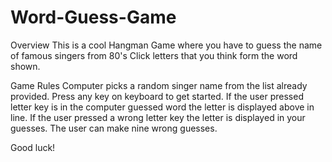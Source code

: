# Word-Guess-Game
Overview
This is a cool Hangman Game where you have to guess the name of famous singers from 80's 
Click letters that you think form the word shown. 

Game Rules
Computer picks a random singer name from the list already provided.
Press any key on keyboard to get started.
If the user pressed letter key is in the computer guessed word the letter is displayed above in line.
If the user pressed a wrong letter key the letter is displayed in your guesses.
The user can make nine wrong guesses.

Good luck! 